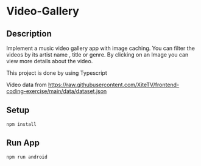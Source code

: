 # Video-Gallery

## Description

Implement a music video gallery app with image caching.
You can filter the videos by its artist name , title or genre. By clicking on an Image you
can view more details about the video.

This project is done by using Typescript

Video data from https://raw.githubusercontent.com/XiteTV/frontend-coding-exercise/main/data/dataset.json

## Setup

```
npm install
```

## Run App

```
npm run android
```
